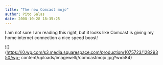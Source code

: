 ```yaml
---
title: "The new Comcast mojo"
author: Pito Salas
date: 2008-10-28 18:35:25
---
```



I am  not sure I am reading this right, but it looks like Comcast is giving my
home internet connection a nice speed boost!

![](https://i0.wp.com/s3.media.squarespace.com/production/1075723/12829350/wp-
content/uploads/imagewell//comcastmojo.jpg?w=584)


